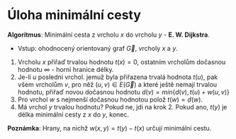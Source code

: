 # Úloha minimální cesty

**Algoritmus**: Minimální cesta z vrcholu $x$ do vrcholu $y$ - **E. W. Dijkstra**.

- Vstup: ohodnocený orientovaný graf $\vec{G}$, vrcholy $x$ a $y$.
1. Vrcholu $x$ přiřaď trvalou hodnotu $t(x) = 0$, ostatním vrcholům dočasnou hodnotu $\infty$ - horní hranice délky.
2. Je-li $u$ poslední vrchol. jemuž byla přiřazena trvalá hodnota $t(u)$, pak všem vrcholům $v$, pro něž $(u, v) \in E(\vec{G})$ a které ještě nemají trvalou hodnotu, přiřaď novou dočasnou hodnotu $d(v) = min\{ d(v), t(u) + w(u, v) \}$
3. Pro vrchol $w$ s nejmenší dočasnou hodnotou polož $t(w) = d(w)$.
4. Má vrchol $y$ trvalou hodnotu? Pokud ne, jdi na krok 2. Pokud ano, $t(y)$ je délka minimální cesty z $x$ do $y$, konec.

**Poznámka**: Hrany, na nichž $w(x, y) = t(y) - t(x)$ určují minimální cestu.